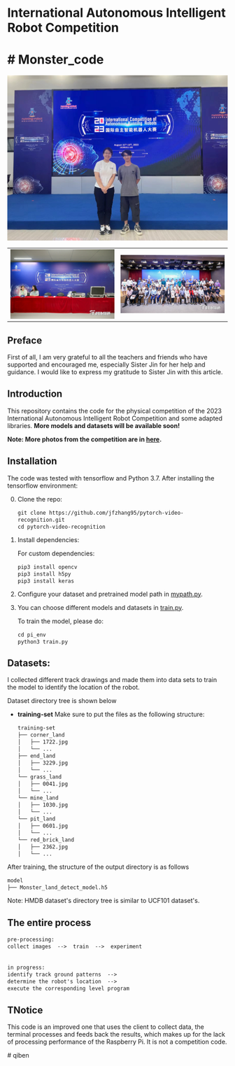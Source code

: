 # International Autonomous Intelligent Robot Competition
# # Monster_code
<table style="border:0px">
   <tr>
       <td><img src="assets/001.jpg" frame=void rules=none></td>
       <td><img src="assets/002.jpg" frame=void rules=none></td>
       <ld><img src="assets/003.jpg" frame=void rules=none></ld>
   </tr>
</table>

## Preface
First of all, 
I am very grateful to all the teachers 
and friends who have supported and encouraged me, 
especially Sister Jin for her help and guidance.
I would like to express my gratitude to Sister Jin with this article.
## Introduction
This repository contains the code for 
the physical competition of the 2023 International Autonomous Intelligent Robot Competition 
and some adapted libraries.
**More models and datasets will be available soon!**

**Note: More photos from the competition are in [here](https://live.photoplus.cn/live/93155174?accessFrom=live#/list).**

## Installation
The code was tested with tensorflow and Python 3.7. After installing the tensorflow environment:

0. Clone the repo:
    ```Shell
    git clone https://github.com/jfzhang95/pytorch-video-recognition.git
    cd pytorch-video-recognition
    ```

1. Install dependencies:

    For custom dependencies:
    ```Shell
    pip3 install opencv
    pip3 install h5py
    pip3 install keras
    ```

2. Configure your dataset and pretrained model path in
[mypath.py](https://github.com/jfzhang95/pytorch-video-recognition/blob/master/mypath.py).

4. You can choose different models and datasets in
[train.py](https://github.com/jfzhang95/pytorch-video-recognition/blob/master/train.py).

    To train the model, please do:
    ```Shell
   cd pi_env
    python3 train.py
    ```

## Datasets:

I collected different track drawings 
and made them into data sets to train the model 
to identify the location of the robot.

Dataset directory tree is shown below

- **training-set**
Make sure to put the files as the following structure:
  ```
  training-set
  ├── corner_land
  │   ├── 1722.jpg
  │   └── ...
  ├── end_land
  │   ├── 3229.jpg
  │   └── ...
  └── grass_land
  │   ├── 0041.jpg
  │   └── ...
  └── mine_land
  │   ├── 1030.jpg
  │   └── ...
  └── pit_land
  │   ├── 0601.jpg
  │   └── ...
  └── red_brick_land
  │   ├── 2362.jpg
  │   └── ...

  ```
After training, the structure of the output directory is as follows
  ```
  model
  ├── Monster_land_detect_model.h5
  ```

Note: HMDB dataset's directory tree is similar to UCF101 dataset's.

## The entire process
  ```
  pre-processing:
  collect images  -->  train  -->  experiment
  
  
  in progress:
  identify track ground patterns  -->  
  determine the robot's location  -->  
  execute the corresponding level program

  ```

## TNotice
This code is an improved one 
that uses the client to collect data, 
the terminal processes and feeds back the results, 
which makes up for the lack of processing performance of the Raspberry Pi. 
It is not a competition code.


#   q i b e n 
 
 

